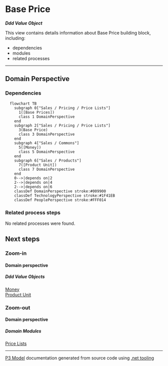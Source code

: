 ﻿
# Base Price

***Ddd Value Object***  

This view contains details information about Base Price building block, including:
- dependencies
- modules
- related processes  

---



## Domain Perspective


### Dependencies

```mermaid
  flowchart TB
    subgraph 0["Sales / Pricing / Price Lists"]
      1([Base Prices])
      class 1 DomainPerspective
    end
    subgraph 2["Sales / Pricing / Price Lists"]
      3(Base Price)
      class 3 DomainPerspective
    end
    subgraph 4["Sales / Commons"]
      5([Money])
      class 5 DomainPerspective
    end
    subgraph 6["Sales / Products"]
      7([Product Unit])
      class 7 DomainPerspective
    end
    0-->|depends on|2
    2-->|depends on|4
    2-->|depends on|6
    classDef DomainPerspective stroke:#009900
    classDef TechnologyPerspective stroke:#1F41EB
    classDef PeoplePerspective stroke:#FFF014
```

### Related process steps

No related processes were found.  

## Next steps


### Zoom-in


#### Domain perspective


##### Ddd Value Objects

[Money](../../Commons/Money.md)  
[Product Unit](../../Products/ProductUnit.md)  

### Zoom-out


#### Domain perspective


##### Domain Modules

[Price Lists](PriceLists.md)  

---

[P3 Model](https://github.com/P3-model/P3-model) documentation generated from source code using [.net tooling](https://github.com/P3-model/P3-model-dotnet)
